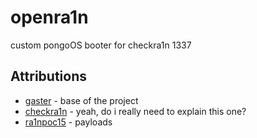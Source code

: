 # openra1n
custom pongoOS booter for checkra1n 1337

## Attributions
- [gaster](https://github.com/0x7ff/gaster) - base of the project
- [checkra1n](https://checkra.in/) - yeah, do i really need to explain this one?
- [ra1npoc15](https://github.com/kok3shidoll/ra1npoc) - payloads
